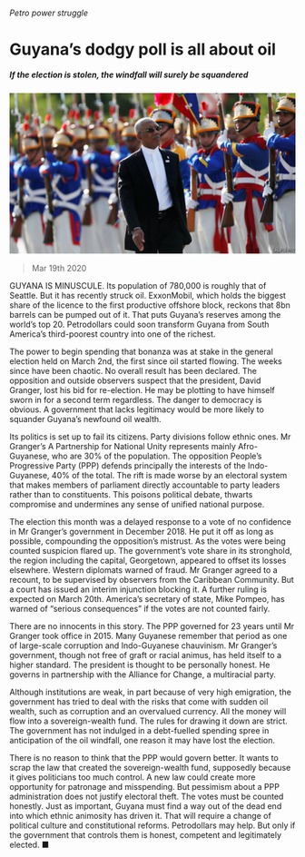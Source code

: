 ###### Petro power struggle

# Guyana’s dodgy poll is all about oil 

##### If the election is stolen, the windfall will surely be squandered 

![image](images/20200321_LDP501.jpg) 

> Mar 19th 2020 

GUYANA IS MINUSCULE. Its population of 780,000 is roughly that of Seattle. But it has recently struck oil. ExxonMobil, which holds the biggest share of the licence to the first productive offshore block, reckons that 8bn barrels can be pumped out of it. That puts Guyana’s reserves among the world’s top 20. Petrodollars could soon transform Guyana from South America’s third-poorest country into one of the richest.

The power to begin spending that bonanza was at stake in the general election held on March 2nd, the first since oil started flowing. The weeks since have been chaotic. No overall result has been declared. The opposition and outside observers suspect that the president, David Granger, lost his bid for re-election. He may be plotting to have himself sworn in for a second term regardless. The danger to democracy is obvious. A government that lacks legitimacy would be more likely to squander Guyana’s newfound oil wealth.


Its politics is set up to fail its citizens. Party divisions follow ethnic ones. Mr Granger’s A Partnership for National Unity represents mainly Afro-Guyanese, who are 30% of the population. The opposition People’s Progressive Party (PPP) defends principally the interests of the Indo-Guyanese, 40% of the total. The rift is made worse by an electoral system that makes members of parliament directly accountable to party leaders rather than to constituents. This poisons political debate, thwarts compromise and undermines any sense of unified national purpose.

The election this month was a delayed response to a vote of no confidence in Mr Granger’s government in December 2018. He put it off as long as possible, compounding the opposition’s mistrust. As the votes were being counted suspicion flared up. The government’s vote share in its stronghold, the region including the capital, Georgetown, appeared to offset its losses elsewhere. Western diplomats warned of fraud. Mr Granger agreed to a recount, to be supervised by observers from the Caribbean Community. But a court has issued an interim injunction blocking it. A further ruling is expected on March 20th. America’s secretary of state, Mike Pompeo, has warned of “serious consequences” if the votes are not counted fairly.

There are no innocents in this story. The PPP governed for 23 years until Mr Granger took office in 2015. Many Guyanese remember that period as one of large-scale corruption and Indo-Guyanese chauvinism. Mr Granger’s government, though not free of graft or racial animus, has held itself to a higher standard. The president is thought to be personally honest. He governs in partnership with the Alliance for Change, a multiracial party.

Although institutions are weak, in part because of very high emigration, the government has tried to deal with the risks that come with sudden oil wealth, such as corruption and an overvalued currency. All the money will flow into a sovereign-wealth fund. The rules for drawing it down are strict. The government has not indulged in a debt-fuelled spending spree in anticipation of the oil windfall, one reason it may have lost the election.

There is no reason to think that the PPP would govern better. It wants to scrap the law that created the sovereign-wealth fund, supposedly because it gives politicians too much control. A new law could create more opportunity for patronage and misspending. But pessimism about a PPP administration does not justify electoral theft. The votes must be counted honestly. Just as important, Guyana must find a way out of the dead end into which ethnic animosity has driven it. That will require a change of political culture and constitutional reforms. Petrodollars may help. But only if the government that controls them is honest, competent and legitimately elected. ■

